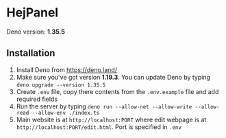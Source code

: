 # HejPanel

Deno version: **1.35.5**

## Installation
1. Install Deno from https://deno.land/
2. Make sure you've got version **1.19.3**. You can update Deno by typing ``deno upgrade --version 1.35.5``
3. Create ``.env`` file, copy there contents from the ``.env.example`` file and add required fields
4. Run the server by typing ``deno run --allow-net --allow-write --allow-read --allow-env ./index.ts``
5. Main website is at ``http://localhost:PORT`` where edit webpage is at ``http://localhost:PORT/edit.html``. Port is specified in ``.env``